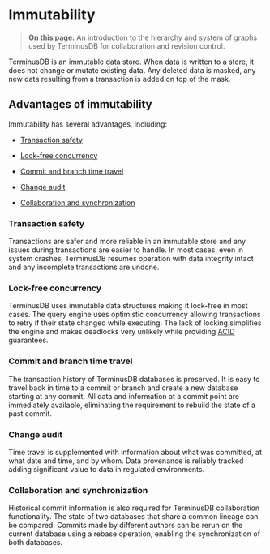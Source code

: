# Immutability

> **On this page:** An introduction to the hierarchy and system of graphs used by TerminusDB for collaboration and revision control.

TerminusDB is an immutable data store. When data is written to a store, it does not change or mutate existing data. Any deleted data is masked, any new data resulting from a transaction is added on top of the mask.

## Advantages of immutability

Immutability has several advantages, including:

- [Transaction safety](#transaction-safety)

- [Lock-free concurrency](#lock-free-concurrency)

- [Commit and branch time travel](#commit-and-branch-time-travel)

- [Change audit](#change-audit)

- [Collaboration and synchronization](#collaboration-and-synchronization)

### Transaction safety

Transactions are safer and more reliable in an immutable store and any issues during transactions are easier to handle. In most cases, even in system crashes, TerminusDB resumes operation with data integrity intact and any incomplete transactions are undone.       

### Lock-free concurrency

TerminusDB uses immutable data structures making it lock-free in most cases. The query engine uses optimistic concurrency allowing transactions to retry if their state changed while executing. The lack of locking simplifies the engine and makes deadlocks very unlikely while providing [ACID](acid-transactions) guarantees.

### Commit and branch time travel

The transaction history of TerminusDB databases is preserved. It is easy to travel back in time to a commit or branch and create a new database starting at any commit. All data and information at a commit point are immediately available, eliminating the requirement to rebuild the state of a past commit.

### Change audit

Time travel is supplemented with information about what was committed, at what date and time, and by whom. Data provenance is reliably tracked adding significant value to data in regulated environments.   

### Collaboration and synchronization

Historical commit information is also required for TerminusDB collaboration functionality. The state of two databases that share a common lineage can be compared. Commits made by different authors can be rerun on the current database using a rebase operation, enabling the synchronization of both databases.
